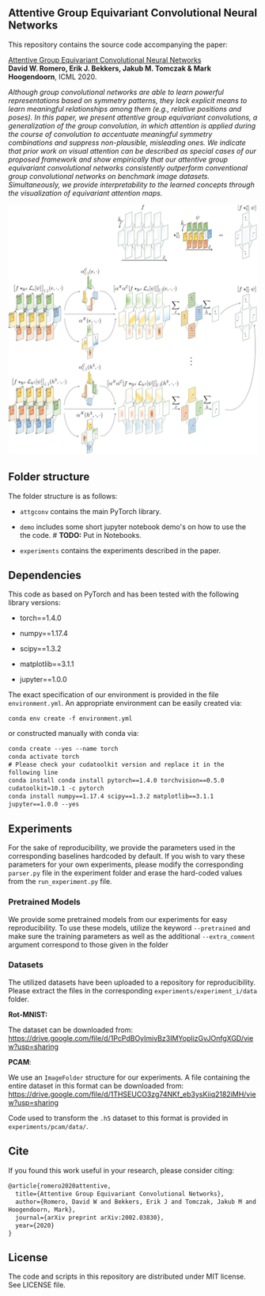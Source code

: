 ## Attentive Group Equivariant Convolutional Neural Networks

This repository contains the source code accompanying the paper:
 
 [Attentive Group Equivariant Convolutional Neural Networks](https://arxiv.org/abs/2002.03830) <br/>**David W. Romero, Erik J. Bekkers, Jakub M. Tomczak & Mark Hoogendoorn**, ICML 2020. 

*Although group convolutional networks are able to learn powerful representations based on symmetry patterns, they lack explicit means to learn meaningful relationships among them 
(e.g., relative positions and poses). In this paper, we present attentive group equivariant convolutions, a generalization of the group convolution, in which attention is applied 
during the course of convolution to accentuate meaningful symmetry combinations and suppress non-plausible, misleading ones. We indicate that prior work on visual attention can be 
described as special cases of our proposed framework and show empirically that our attentive group equivariant convolutional networks consistently outperform conventional group 
convolutional networks on benchmark image datasets. Simultaneously, we provide interpretability to the learned concepts through the visualization of equivariant attention maps.* 

<img src="att_gcnn_all.png" alt="drawing" width="750"/>

## Folder structure
The folder structure is as follows:

* `attgconv` contains the main PyTorch library. 

* `demo` includes some short jupyter notebook demo's on how to use the the code. # **TODO:** Put in Notebooks.

* `experiments` contains the experiments described in the paper.

## Dependencies

This code as based on PyTorch and has been tested with the following library versions:

* torch==1.4.0

* numpy==1.17.4

* scipy==1.3.2

* matplotlib==3.1.1

* jupyter==1.0.0

The exact specification of our environment is provided in the file `environment.yml`. An appropriate environment can be easily created via:
```
conda env create -f environment.yml
```
or constructed manually with conda via:
```
conda create --yes --name torch
conda activate torch
# Please check your cudatoolkit version and replace it in the following line
conda install conda install pytorch==1.4.0 torchvision==0.5.0 cudatoolkit=10.1 -c pytorch
conda install numpy==1.17.4 scipy==1.3.2 matplotlib==3.1.1 jupyter==1.0.0 --yes
```

## Experiments
For the sake of reproducibility, we provide the parameters used in the corresponding baselines hardcoded by default. If you wish to vary these parameters
for your own experiments, please modify the corresponding `parser.py` file in the experiment folder and erase the hard-coded values from the `run_experiment.py` file.

### Pretrained Models
We provide some pretrained models from our experiments for easy reproducibility. To use these models, utilize the keyword `--pretrained` and make sure
the training parameters as well as the additional `--extra_comment` argument correspond to those given in the folder 

### Datasets
The utilized datasets have been uploaded to a repository for reproducibility. Please extract the files in the corresponding `experiments/experiment_i/data` folder.

**Rot-MNIST:** 

The dataset can be downloaded from: https://drive.google.com/file/d/1PcPdBOyImivBz3IMYopIizGvJOnfgXGD/view?usp=sharing

**PCAM**: 

We use an `ImageFolder` structure for our experiments. A file containing the entire dataset in this format can be downloaded from: https://drive.google.com/file/d/1THSEUCO3zg74NKf_eb3ysKiiq2182iMH/view?usp=sharing

Code used to transform the `.h5` dataset to this format is provided in `experiments/pcam/data/`.
## Cite
If you found this work useful in your research, please consider citing:
```
@article{romero2020attentive,
  title={Attentive Group Equivariant Convolutional Networks},
  author={Romero, David W and Bekkers, Erik J and Tomczak, Jakub M and Hoogendoorn, Mark},
  journal={arXiv preprint arXiv:2002.03830},
  year={2020}
}
```

## License

The code and scripts in this repository are distributed under MIT license. See LICENSE file.
